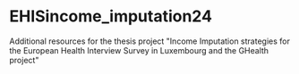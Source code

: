 # EHISincome_imputation24
Additional resources for the thesis project "Income Imputation strategies for the European Health Interview Survey in Luxembourg and the GHealth project"
